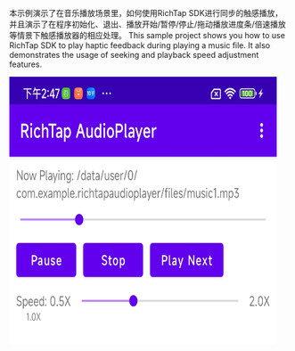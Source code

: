 本示例演示了在音乐播放场景里，如何使用RichTap SDK进行同步的触感播放，并且演示了在程序初始化、退出、播放开始/暂停/停止/拖动播放进度条/倍速播放等情景下触感播放器的相应处理。
This sample project shows you how to use RichTap SDK to play haptic feedback during playing a music file. It also demonstrates the usage of seeking and playback speed adjustment features.

<img src="./screenshot.png" width="480" height="480" alt="App" />
